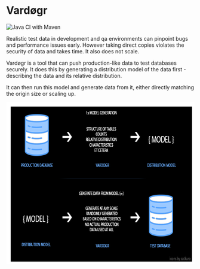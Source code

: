 # Vardøgr
![Java CI with Maven](https://github.com/kevindeyne/data-scrambler/workflows/Java%20CI%20with%20Maven/badge.svg)

Realistic test data in development and qa environments can pinpoint bugs and performance issues early. However taking direct copies violates the security of data and takes time. It also does not scale. 

Vardøgr is a tool that can push production-like data to test databases securely. It does this by generating a distribution model of the data first - describing the data and its relative distribution. 

It can then run this model and generate data from it, either directly matching the origin size or scaling up. 

<img src="./explain.png" alt="Image showcasing the description visually" width="730" height="432">
